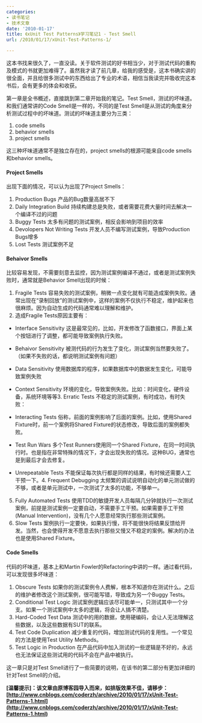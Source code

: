 ```yaml
---
categories:
- 读书笔记
- 技术文章
date: '2010-01-17'
title: 《xUnit Test Patterns》学习笔记1 - Test Smell
url: /2010/01/17/xUnit-Test-Patterns-1/

---
```



这本书找来很久了，一直没读。关于软件测试的好书相当少，对于测试代码的重构及模式的书就更加难得了。虽然我才读了前几章，给我的感受是，这本书确实讲的很全面，并且给很多测试中的东西给出了专业的术语，相信当我读完并吸收完这本书后，会有更多的体会和收获。

第一章是全书概述，直接跳到第二章开始我的笔记。Test Smell，测试的坏味道。和我们通常讲的Code Smell是一样的，不同的是Test Smell是从测试的角度来分析测试过程中的坏味道。测试的坏味道主要分为三类：

1.  code smells
2.  behavior smells
3.  project smells

这三种坏味道通常不是独立存在的，project smells的根源可能来自code smells和behavior smells。

#### Project Smells

出现下面的情况，可以认为出现了Project Smells：

1.  Production Bugs 产品的Bug数量高居不下
2.  Daily Integration Build 持续构建总是失败，或者需要花费大量时间去解决一个编译不过的问题
3.  Buggy Tests 太多有问题的测试案例，相反会影响到项目的效率
4.  Devolopers Not Writing Tests 开发人员不编写测试案例，导致Production Bugs增多
5.  Lost Tests 测试案例不足

#### Behaivor Smells

比较容易发现，不需要刻意去监控，因为测试案例编译不通过，或者是测试案例失败时，通常就是Behavior Smell出现的时候：

1.  Fragile Tests 容易失败的测试案例，稍微一点变化就有可能造成案例失败。通常出现在&#8220;录制回放&#8221;的测试案例中，这样的案例不仅执行不稳定，维护起来也很麻烦。因为自动生成的代码通常难以理解和维护。
2.  造成Fragile Tests原因主要有：

*   Interface Sensitivity 这是最常见的，比如，开发修改了函数接口，界面上某个按钮进行了调整，都可能导致案例执行失败。
*   Behaivor Sensitivity 被测代码的行为发生了变化，测试案例当然要失败了。（如果不失败的话，都说明测试案例有问题）
*   Data Sensitivity 使用数据库的程序，如果数据库中的数据发生变化，可能导致案例失败
*   Context Sensitivity 环境的变化，导致案例失败。比如：时间变化，硬件设备，系统环境等等3.  Erratic Tests 不稳定的测试案例，有时成功，有时失败：

*   Interacting Tests 俗称，前面的案例影响了后面的案例。比如，使用Shared Fixture时，前一个案例将Shared Fixture的状态修改，导致后面的案例都失败。
*   Test Run Wars 多个Test Runners使用同一个Shared Fixture，在同一时间执行时。也是指在非常特殊的情况下，才会出现失败的情况。这种BUG，通常也是到最后才会去修复。
*   Unrepeatable Tests 不能保证每次执行都是同样的结果，有时候还需要人工干预一下。4.  Frequent Debugging 太频繁的调试说明自动化的单元测试做的不够，或者是单元测试中，一次测试了太多的功能，不够单一。
5.  Fully Automated Tests 使用TDD的敏捷开发人员每隔几分钟就执行一次测试案例，前提是测试案例一定要自动，不需要手工干预。如果需要手工干预(Manual Intervention)，没有几个人愿意经常执行那些测试案例。
6.  Slow Tests 案例执行一定要快，如果执行慢，将不能很快将结果反馈给开发。当然，也会使得开发不愿意去执行那些又慢又不稳定的案例。解决的办法也是使用Shared Fixture。

#### Code Smells

代码的坏味道，基本上和Martin Fowler的Refactoring中讲的一样。通过看代码，可以发现很多坏味道：

1.  Obscure Tests 如果你的测试案例令人费解，根本不知道你在测试什么。之后的维护者修改这个测试案例，很可能写错，导致成为另一个Buggy Tests。
2.  Conditional Test Logic 测试案例逻辑应该尽可能单一，只测试其中一个分支。如果一个测试案例中太多的逻辑，将会让人搞不清楚。
3.  Hard-Coded Test Data 测试中的用的数据，使用硬编码，会让人无法理解这些数据，以及这些数据有SUT的联系。
4.  Test Code Duplication 减少重复的代码，增加测试代码的复用性。一个常见的方法是使用Test Utility Methods。
5.  Test Logic in Production 在产品代码中加入测试的一些逻辑是不好的，永远也无法保证这些测试用的代码不会在产品中被执行。

这一章只是对Test Smell进行了一些简要的说明，在该书的第二部分有更加详细的针对Test Smell的介绍。

**[温馨提示]：该文章由原博客园导入而来，如排版效果不佳，请移步：[http://www.cnblogs.com/coderzh/archive/2010/01/17/xUnit-Test-Patterns-1.html](http://www.cnblogs.com/coderzh/archive/2010/01/17/xUnit-Test-Patterns-1.html)**
